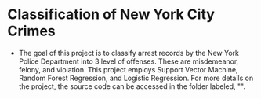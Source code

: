 # Classification of New York City Crimes
- The goal of this project is to classify arrest records by the New York Police Department into 3 level of offenses. These are
  misdemeanor, felony, and violation. This project employs Support Vector Machine, Random Forest Regression, and Logistic Regression.
  For more details on the project, the source code can be accessed in the folder labeled, "".
